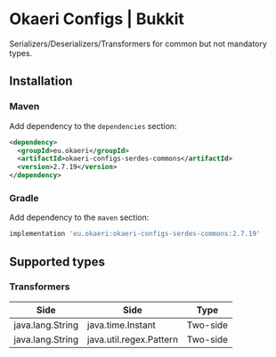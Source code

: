 # Okaeri Configs | Bukkit

Serializers/Deserializers/Transformers for common but not mandatory types.

## Installation
### Maven
Add dependency to the `dependencies` section:
```xml
<dependency>
  <groupId>eu.okaeri</groupId>
  <artifactId>okaeri-configs-serdes-commons</artifactId>
  <version>2.7.19</version>
</dependency>
```
### Gradle
Add dependency to the `maven` section:
```groovy
implementation 'eu.okaeri:okaeri-configs-serdes-commons:2.7.19'
```

## Supported types

### Transformers

| Side | Side | Type |
|-|-|-|
| java.lang.String | java.time.Instant | Two-side |
| java.lang.String | java.util.regex.Pattern | Two-side |
